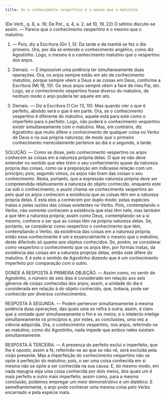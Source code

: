 ```yaml
---
title: Se o conhecimento vespertino é o mesmo que o matutino
---
```


(De Verit., q. 8, a. 16; De Pot., q. 4, a. 2, ad 10, 19, 22)
  O sétimo discute-se assim. — Parece que o conhecimento vespertino é o mesmo que o matutino.  

1. — Pois, diz a Escritura (Gn 1, 5): Da tarde e da manhã se fez o dia primeiro. Ora, por dia se entende o conhecimento angélico, como diz Agostinho. Logo, o mesmo é o conhecimento matutino que o vespertino dos anjos.  

2. Demais. — É impossível uma potência ter simultaneamente duas operações. Ora, os anjos sempre estão em ato de conhecimento matutino, porque sempre vêem a Deus e as coisas em Deus, conforme a Escritura (Mt 18, 10): Os seus anjos sempre vêem a face de meu Pai, etc. Logo, se o conhecimento vespertino fosse diverso do matutino, de nenhum modo o anjo poderia ter aquele em ato.  

3. Demais. — Diz a Escritura (1 Cor 13, 10): Mas quando vier o que é perfeito, abolido será o que é em parte. Ora, se o conhecimento vespertino é diferente do matutino, aquele está para este como o imperfeito para o perfeito. Logo, não poderá o conhecimento vespertino existir simultaneamente com o matutino.  Mas, em contrário, diz Agostinho que muito difere o conhecimento de qualquer coisa no Verbo de Deus e na sua própria natureza; de modo que o primeiro conhecimento merecidamente pertence ao dia e o segundo, à tarde.  

SOLUÇÃO. — Como se disse, pelo conhecimento vespertino os anjos conhecem as coisas em a natureza própria delas. O que se não deve entender no sentido que eles tirem o seu conhecimento quase da natureza própria das coisas, como se a preposição em indicasse relação com um princípio; pois, segundo vimos, os anjos não tiram das coisas o seu conhecimento. Resta, portanto, que a expressão natureza própria deve ser compreendida relativamente à natureza do objeto conhecido, enquanto este cai sob o conhecimento; e assim chama-se conhecimento vespertino ao pelo qual os anjos conhecem a existência que as coisas têm em a natureza própria delas. E esta eles a conhecem por duplo modo: pelas espécies inatas e pelas razões das coisas existentes no Verbo. Pois, contemplando o Verbo, não somente conhecem a existência que elas têm nele, mas também a que têm a natureza própria; assim como Deus, contemplando-se a si mesmo, conhece o ser que as coisas têm na própria natureza delas. Se, portanto, se considerar como vespertino o conhecimento que têm, contemplando o Verbo, da existência das coisas em a natureza própria, então esse conhecimento é um e essencialmente o mesmo que o matutino, deste diferindo só quanto aos objetos conhecidos. Se, porém, se considerar como vespertino o conhecimento que os anjos têm, por formas inatas, da existência das coisas em a natureza próprias delas, então este difere do matutino. E é este o sentido de Agostinho dizendo que é um conhecimento imperfeito por comparação com o outro.  

DONDE A RESPOSTA À PRIMEIRA OBJEÇÃO. — Assim como, no sentir de Agostinho, o número de seis dias é considerado em relação aos seis gêneros de coisas conhecidas dos anjos; assim, a unidade do dia é considerada em relação à do objeto conhecido, que, todavia, pode ser conhecido por diversos conhecimentos.  

RESPOSTA À SEGUNDA. — Podem pertencer simultaneamente à mesma potência duas operações, das quais uma se refira à outra; assim, é claro que a vontade quer simultaneamente o fim e os meios; e o intelecto intelige simultaneamente os princípios e, por estes, as conclusões, uma vez a ciência adquirida. Ora, o conhecimento vespertino, nos anjos, referindo-se ao matutino, como diz Agostinho, nada impede que ambos neles existam simultaneamente.  

RESPOSTA À TERCEIRA. — A presença do perfeito exclui o imperfeito, que lhe é oposto; assim a fé, referindo-se ao que se não vê, será excluída pela visão presente. Mas a imperfeição do conhecimento vespertino não se opõe à perfeição do matutino; pois, o ser uma coisa conhecida em si mesma não se opõe a ser conhecida na sua causa. E, do mesmo modo, em nada repugna seja uma coisa conhecida por dois meios, dos quais um é mais perfeito e outro mais imperfeito; assim como, para a mesma conclusão, podemos empregar um meio demonstrativo e um dialético. E semelhantemente, o anjo pode conhecer uma mesma coisa pelo Verbo encarnado e pela espécie inata.